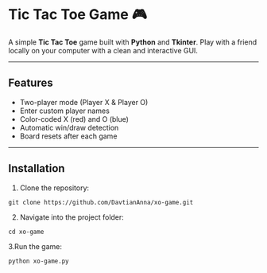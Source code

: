 # Tic Tac Toe Game 🎮

A simple **Tic Tac Toe** game built with **Python** and **Tkinter**. Play with a friend locally on your computer with a clean and interactive GUI.

---

## Features

- Two-player mode (Player X & Player O)
- Enter custom player names
- Color-coded X (red) and O (blue)
- Automatic win/draw detection
- Board resets after each game

---
## Installation

1. Clone the repository:

```
git clone https://github.com/DavtianAnna/xo-game.git
```
2. Navigate into the project folder:
```
cd xo-game
```
3.Run the game:
```
python xo-game.py
